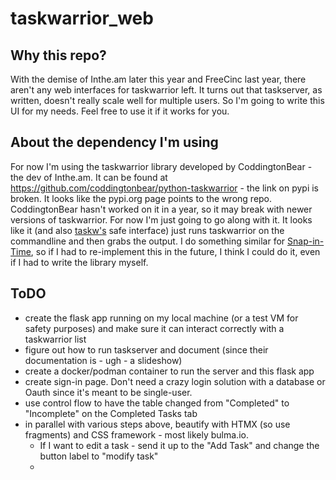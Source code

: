 # taskwarrior_web

## Why this repo?

With the demise of Inthe.am later this year and FreeCinc last year, there aren't any web interfaces for taskwarrior left. It turns out that taskserver, as written, doesn't really scale well for multiple users. So I'm going to write this UI for my needs. Feel free to use it if it works for you.

## About the dependency I'm using

For now I'm using the taskwarrior library developed by CoddingtonBear - the dev of Inthe.am. It can be found at https://github.com/coddingtonbear/python-taskwarrior - the link on pypi is broken. It looks like the pypi.org page points to the wrong repo. CoddingtonBear hasn't worked on it in a year, so it may break with newer versions of taskwarrior. For now I'm just going to go along with it. It looks like it (and also [taskw's](https://github.com/ralphbean/taskw) safe interface) just runs taskwarrior on the commandline and then grabs the output. I do something similar for [Snap-in-Time](https://github.com/djotaku/Snap-in-Time), so if I had to re-implement this in the future, I think I could do it, even if I had to write the library myself.

## ToDO

- create the flask app running on my local machine (or a test VM for safety purposes) and make sure it can interact correctly with a taskwarrior list
- figure out how to run taskserver and document (since their documentation is - ugh - a slideshow)
- create a docker/podman container to run the server and this flask app
- create sign-in page. Don't need a crazy login solution with a database or Oauth since it's meant to be single-user.
- use control flow to have the table changed from "Completed" to "Incomplete" on the Completed Tasks tab
- in parallel with various steps above, beautify with HTMX (so use fragments) and CSS framework - most likely bulma.io.
  - If I want to edit a task - send it up to the "Add Task" and change the button label to "modify task"
  - 